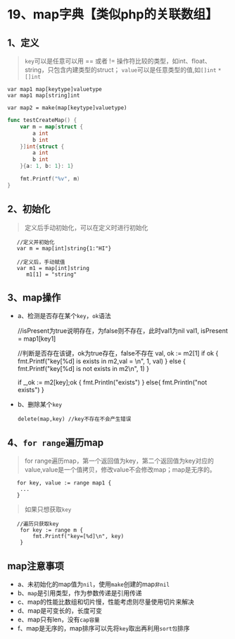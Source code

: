 # 19、map字典【类似php的关联数组】

## 1、定义
> `key`可以是任意可以用 == 或者 != 操作符比较的类型，如int、float、string，只包含内建类型的struct；
`value`可以是任意类型的值,如`[]int` `*[]int`

    var map1 map[keytype]valuetype
    var map1 map[string]int
    
    var map2 = make(map[keytype]valuetype)
    
```go
func testCreateMap() {
	var m = map[struct {
		a int
		b int
	}]int{struct {
		a int
		b int
	}{a: 1, b: 1}: 1}

	fmt.Printf("%v", m)
}

```    
## 2、初始化
>定义后手动初始化，可以在定义时进行初始化
   
       //定义并初始化
       var m = map[int]string{1:"HI"}
      
       //定义后，手动赋值
       var m1 = map[int]string
          m1[1] = "string"    
 
## 3、map操作
- a、检测是否存在某个`key`，`ok`语法

    
    //isPresent为true说明存在，为false则不存在，此时val1为nil
    val1, isPresent = map1[key1]
    
     //判断是否存在该键，ok为true存在，false不存在
     val, ok := m2[1]
     if ok {
     	fmt.Printf("key[%d] is exists in m2,val = \n", 1, val)
     } else {
     	fmt.Printf("key[%d] is not  exists in m2\n", 1)
     }
     
     if _,ok := m2[key];ok {
        fmt.Println("exists")
     } else{
        fmt.Println("not exists")
     }

- b、删除某个`key`

      delete(map,key) //key不存在不会产生错误

## 4、`for range`遍历map
 > for range遍历map，第一个返回值为key，第二个返回值为key对应的value,value是一个值拷贝，修改value不会修改map；map是无序的。
 
       for key, value := range map1 {
       	...
       }

> 如果只想获取`key`

       //遍历只获取key
       	for key := range m {
       		fmt.Printf("key=[%d]\n", key)
       	}            
         
## map注意事项

- a、未初始化的map值为`nil`，使用`make`创建的map`非nil` 
- b、`map`是引用类型，作为参数传递是引用传递 
- c、map的性能比数组和切片慢，性能考虑则尽量使用切片来解决
- d、map是可变长的，长度可变   
- e、map只有len，没有`cap容量`
- f、map是无序的，map排序可以先将`key`取出再利用`sort包`排序